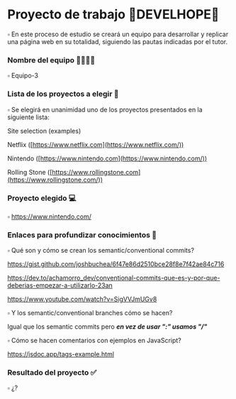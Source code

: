# Proyecto de trabajo 🚸DEVELHOPE🚸


  ▫    En este proceso de estudio se creará un equipo para desarrollar y replicar una página web en su totalidad, siguiendo las pautas indicadas por el tutor. 

### Nombre del equipo 👨‍👩‍👧‍👦


  ▫    Equipo-3

### Lista de los proyectos a elegir 📃


  ▫    Se elegirá en unanimidad uno de los proyectos presentados en la siguiente lista: 

  Site selection (examples)

Netflix ([https://www.netflix.com](https://www.netflix.com/))

Nintendo ([https://www.nintendo.com](https://www.nintendo.com/))

Rolling Stone ([https://www.rollingstone.com](https://www.rollingstone.com/))
  

### Proyecto elegido 💻


  ▫    https://www.nintendo.com/
  
### Enlaces para profundizar conocimientos 🎒


  ▫    Qué son y cómo se crean los semantic/conventional commits?
  
  https://gist.github.com/joshbuchea/6f47e86d2510bce28f8e7f42ae84c716
  
  https://dev.to/achamorro_dev/conventional-commits-que-es-y-por-que-deberias-empezar-a-utilizarlo-23an

  https://www.youtube.com/watch?v=SigVVJmUGv8

  
  ▫    Y los semantic/conventional branches cómo se hacen?
  
  Igual que los semantic commits pero ***en vez de usar ":" usamos "/"***


  ▫    Cómo se hacen comentarios con ejemplos en JavaScript?
  
  https://jsdoc.app/tags-example.html
  
### Resultado del proyecto ✅

  ▫    ¿?
